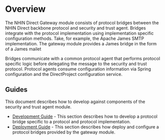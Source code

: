 # Overview

The NHIN Direct Gateway module consists of protocol bridges between the NHIN Direct backbone protocol and security and trust agent. Bridges integrate with the protocol implementation using implementation specific configuration methods. Take, for example, the Apache James SMTP implementation. The gateway module provides a James bridge in the form of a James mailet 

Bridges communicate with a common protocol agent that performs protocol specific logic before delegating the message to the security and trust protocol. Protocol agents consume configuration information via Spring configuration and the DirectProject configuration service.


## Guides

This document describes how to develop against components of the security and trust agent module.

* [Development Guide](DevGuide) - This section describes how to develop a protocol bridge specific to a protocol and protocol implementation.
* [Deployment Guide](DepGuide) - This section describes how deploy and configure a protocol bridges provided by the gateway module.